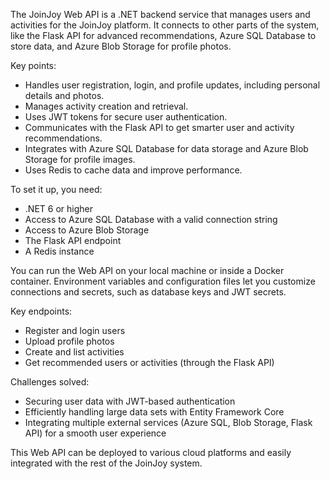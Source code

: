 The JoinJoy Web API is a .NET backend service that manages users and activities for the JoinJoy platform. It connects to other parts of the system, like the Flask API for advanced recommendations, Azure SQL Database to store data, and Azure Blob Storage for profile photos.

Key points:

- Handles user registration, login, and profile updates, including personal details and photos.
- Manages activity creation and retrieval.
- Uses JWT tokens for secure user authentication.
- Communicates with the Flask API to get smarter user and activity recommendations.
- Integrates with Azure SQL Database for data storage and Azure Blob Storage for profile images.
- Uses Redis to cache data and improve performance.

To set it up, you need:
- .NET 6 or higher
- Access to Azure SQL Database with a valid connection string
- Access to Azure Blob Storage
- The Flask API endpoint
- A Redis instance

You can run the Web API on your local machine or inside a Docker container. Environment variables and configuration files let you customize connections and secrets, such as database keys and JWT secrets.

Key endpoints:
- Register and login users
- Upload profile photos
- Create and list activities
- Get recommended users or activities (through the Flask API)

Challenges solved:
- Securing user data with JWT-based authentication
- Efficiently handling large data sets with Entity Framework Core
- Integrating multiple external services (Azure SQL, Blob Storage, Flask API) for a smooth user experience

This Web API can be deployed to various cloud platforms and easily integrated with the rest of the JoinJoy system.
